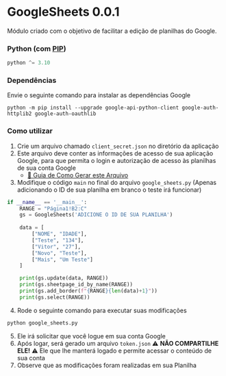 # GoogleSheets 0.0.1

Módulo criado com o objetivo de facilitar a edição de planilhas do Google.

### Python (com [PIP](https://www.treinaweb.com.br/blog/gerenciando-pacotes-em-projetos-python-com-o-pip))
```py
python ^= 3.10
```

### Dependências
Envie o seguinte comando para instalar as dependências Google
```
python -m pip install --upgrade google-api-python-client google-auth-httplib2 google-auth-oauthlib
```

### Como utilizar
1. Crie um arquivo chamado `client_secret.json` no diretório da aplicação
2. Este arquivo deve conter as informações de acesso de sua aplicação Google, para que permita o login e autorização de acesso às planilhas de sua conta Google
    - [📄 Guia de Como Gerar este Arquivo](https://developers.google.com/sheets/api/quickstart/python)
3. Modifique o código `main` no final do arquivo `google_sheets.py` (Apenas adicionando o ID de sua planilha em branco o teste irá funcionar)
```py
if __name__ == '__main__':
    RANGE = "Página1!B2:C"
    gs = GoogleSheets('ADICIONE O ID DE SUA PLANILHA')
    
    data = [
        ["NOME", "IDADE"],
        ["Teste", "134"],
        ["Vitor", "27"],
        ["Novo", "Teste"],
        ["Mais", "Um Teste"]
    ]

    print(gs.update(data, RANGE))
    print(gs.sheetpage_id_by_name(RANGE))
    print(gs.add_border(f"{RANGE}{len(data)+1}"))
    print(gs.select(RANGE))
```
4. Rode o seguinte comando para executar suas modificações
```py
python google_sheets.py
```
5. Ele irá solicitar que você logue em sua conta Google
6. Após logar, será gerado um arquivo `token.json` ⚠️ **NÃO COMPARTILHE ELE!** ⚠️ Ele que lhe manterá logado e permite acessar o conteúdo de sua conta
7. Observe que as modificações foram realizadas em sua Planilha
